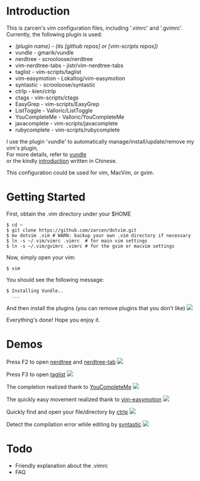 Introduction
============

This is zarcen's vim configuration files, including '.vimrc' and '.gvimrc'.  
Currently, the following plugin is used:

- *(plugin name)* - *(its [github repos] or [vim-scripts repos])*
- vundle - gmarik/vundle
- nerdtree - scrooloose/nerdtree
- vim-nerdtree-tabs - jistr/vim-nerdtree-tabs
- taglist - vim-scripts/taglist
- vim-easymotion - Lokaltog/vim-easymotion
- syntastic - scrooloose/syntastic
- ctrlp - kien/ctrlp
- ctags - vim-scripts/ctags
- EasyGrep - vim-scripts/EasyGrep
- ListToggle - Valloric/ListToggle
- YouCompleteMe - Valloric/YouCompleteMe
- javacomplete - vim-scripts/javacomplete
- rubycomplete - vim-scripts/rubycomplete

I use the plugin 'vundle' to automatically manage/install/update/remove my vim's plugin,  
For more details, refer to [vundle](https://github.com/gmarik/vundle)   
or the kindly [introduction](http://blog.chh.tw/posts/vim-vundle/) written in Chinese.

This configuration could be used for vim, MacVim, or gvim.

Getting Started
===============

First, obtain the .vim directory under your $HOME

    $ cd ~
    $ git clone https://github.com/zarcen/dotvim.git
    $ mv dotvim .vim # WARN: backup your own .vim directory if necessary
    $ ln -s ~/.vim/vimrc .vimrc  # for main vim settings
    $ ln -s ~/.vim/gvimrc .vimrc # for the gvim or macvim settings

Now, simply open your vim:

    $ vim

You should see the following message:

    $ Installing Vundle..
      ...

And then install the plugins (you can remove plugins that you don't like)
    ![](http://i.imgur.com/W9XlccI.png)

Everything's done! Hope you enjoy it.

Demos
=====
Press F2 to open [nerdtree](https://github.com/scrooloose/nerdtree) and [nerdtree-tab](https://github.com/jistr/vim-nerdtree-tabs)
![](http://i.imgur.com/6EKA9Vk.png)

Press F3 to open [taglist]()
![](http://i.imgur.com/ivPue02.png)

The completion realized thank to [YouCompleteMe](https://github.com/Valloric/YouCompleteMe)
![](http://i.imgur.com/UHQpGTT.png)

The quickly easy movement realized thank to [vim-easymotion](https://github.com/Lokaltog/vim-easymotion)
![](http://i.imgur.com/3N2lOuw.png)

Quickly find and open your file/directory by [ctrlp]()
![](http://i.imgur.com/AWA0Zt9.png)

Detect the compilation error while editing by [syntastic](https://github.com/scrooloose/syntastic)
![](http://i.imgur.com/GRPwc2y.png)

Todo
====
- Friendly explanation about the .vimrc 
- FAQ
